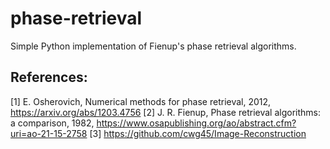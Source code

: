 # phase-retrieval
Simple Python implementation of Fienup's phase retrieval algorithms.

## References:
[1] E. Osherovich, Numerical methods for phase retrieval, 2012,
    https://arxiv.org/abs/1203.4756
[2] J. R. Fienup, Phase retrieval algorithms: a comparison, 1982,
    https://www.osapublishing.org/ao/abstract.cfm?uri=ao-21-15-2758
[3] https://github.com/cwg45/Image-Reconstruction
